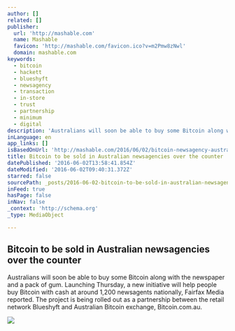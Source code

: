 ```yaml
---
author: []
related: []
publisher:
  url: 'http://mashable.com'
  name: Mashable
  favicon: 'http://mashable.com/favicon.ico?v=m2Pmw8zNwl'
  domain: mashable.com
keywords:
  - bitcoin
  - hackett
  - blueshyft
  - newsagency
  - transaction
  - in-store
  - trust
  - partnership
  - minimum
  - digital
description: 'Australians will soon be able to buy some Bitcoin along with the newspaper and a pack of gum. Launching Thursday, a new initiative will help people buy Bitcoin with cash at around 1,200 newsagents nationally, Fairfax Media reported. The project is being rolled out as a partnership between the retail network Blueshyft and Australian Bitcoin exchange, Bitcoin.com.au.'
inLanguage: en
app_links: []
isBasedOnUrl: 'http://mashable.com/2016/06/02/bitcoin-newsagency-australia/'
title: Bitcoin to be sold in Australian newsagencies over the counter
datePublished: '2016-06-02T13:58:41.854Z'
dateModified: '2016-06-02T09:40:31.372Z'
starred: false
sourcePath: _posts/2016-06-02-bitcoin-to-be-sold-in-australian-newsagencies-over-the-count.md
inFeed: true
hasPage: false
inNav: false
_context: 'http://schema.org'
_type: MediaObject

---
```

<article style=""><h1>Bitcoin to be sold in Australian newsagencies over the counter</h1><p>Australians will soon be able to buy some Bitcoin along with the newspaper and a pack of gum. Launching Thursday, a new initiative will help people buy Bitcoin with cash at around 1,200 newsagents nationally, Fairfax Media reported. The project is being rolled out as a partnership between the retail network Blueshyft and Australian Bitcoin exchange, Bitcoin.com.au.</p><img src="http://i.amz.mshcdn.com/bT5pC8mHLt7VNIWURy5Dwg7I6BM=/1200x630/https%3A%2F%2Fblueprint-api-production.s3.amazonaws.com%2Fuploads%2Fstory%2Fthumbnail%2F10438%2FGettyImages-527516294__1_.jpg" /></article>
